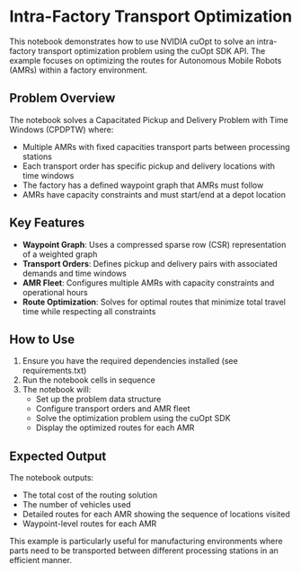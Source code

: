 # Intra-Factory Transport Optimization

This notebook demonstrates how to use NVIDIA cuOpt to solve an intra-factory transport optimization problem using the cuOpt SDK API. The example focuses on optimizing the routes for Autonomous Mobile Robots (AMRs) within a factory environment.

## Problem Overview

The notebook solves a Capacitated Pickup and Delivery Problem with Time Windows (CPDPTW) where:

- Multiple AMRs with fixed capacities transport parts between processing stations
- Each transport order has specific pickup and delivery locations with time windows
- The factory has a defined waypoint graph that AMRs must follow
- AMRs have capacity constraints and must start/end at a depot location

## Key Features

- **Waypoint Graph**: Uses a compressed sparse row (CSR) representation of a weighted graph
- **Transport Orders**: Defines pickup and delivery pairs with associated demands and time windows
- **AMR Fleet**: Configures multiple AMRs with capacity constraints and operational hours
- **Route Optimization**: Solves for optimal routes that minimize total travel time while respecting all constraints

## How to Use

1. Ensure you have the required dependencies installed (see requirements.txt)
2. Run the notebook cells in sequence
3. The notebook will:
   - Set up the problem data structure
   - Configure transport orders and AMR fleet
   - Solve the optimization problem using the cuOpt SDK
   - Display the optimized routes for each AMR

## Expected Output

The notebook outputs:
- The total cost of the routing solution
- The number of vehicles used
- Detailed routes for each AMR showing the sequence of locations visited
- Waypoint-level routes for each AMR

This example is particularly useful for manufacturing environments where parts need to be transported between different processing stations in an efficient manner.
